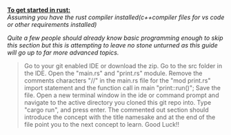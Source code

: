 <u><b>To get started in rust:</b></u></br>
<i> Assuming you have the rust compiler installed(c++compiler files for vs code or other requirements installed)</i>

<i>Quite a few people should already know basic programming enough to skip this section but this is attempting to leave no stone unturned as this guide will go up to far more advanced topics.</i>

> Go to your git enabled IDE or download the zip.
> Go to the src folder in the IDE.
> Open the "main.rs" and "print.rs" module.
> Remove the comments characters "//" in the main.rs file for the "mod print.rs" import statement and the function call in main "print::run()";
> Save the file.
> Open a new terminal window in the ide or command prompt and navigate to the active directory you cloned this git repo into.
> Type "cargo run", and press enter.
> The commented out section should introduce the concept with the title namesake and at the end of the file point you to the next concept to learn.
> Good Luck!! 
